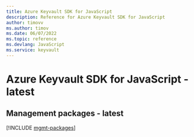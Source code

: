 ```yaml
---
title: Azure Keyvault SDK for JavaScript
description: Reference for Azure Keyvault SDK for JavaScript
author: timovv
ms.author: timov
ms.date: 06/07/2022
ms.topic: reference
ms.devlang: JavaScript
ms.service: keyvault
---
```

# Azure Keyvault SDK for JavaScript - latest
## Management packages - latest
[!INCLUDE [mgmt-packages](keyvault-mgmt-index.md)]

